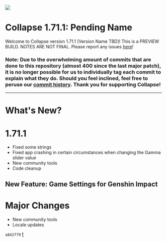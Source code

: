
![](https://raw.githubusercontent.com/neon-nyan/CollapseLauncher-Page/main/images/banner202304.webp)

# Collapse 1.71.1: Pending Name
Welcome to Collapse version 1.71.1 [Version Name TBD]! This is a PREVIEW BUILD. NOTES ARE NOT FINAL. Please report any issues [here](https://github.com/neon-nyan/Collapse/issues/new/choose)!
### <b>Note: Due to the overwhelming amount of commits that are done to this repository (almost 400 since the last major patch), it is no longer possible for us to individually tag each commit to explain what they do. Should you feel inclined, feel free to peruse our [commit history](https://github.com/neon-nyan/Collapse/commits/main). Thank you for supporting Collapse!</b>

***

# What's New?

# 1.71.1
- Fixed some strings
- Fixed app crashing in certain circumstances when changing the Gamma slider value
- New community tools
- Code cleanup
## New Feature: Game Settings for Genshin Impact

# Major Changes
- New community tools
- Locale updates

``a842f79`` [**!**](https://github.com/neon-nyan/Collapse/pull/183) 


